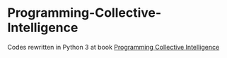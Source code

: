 # Programming-Collective-Intelligence
Codes rewritten in Python 3 at book [Programming Collective Intelligence](https://book.douban.com/subject/2209702/)
